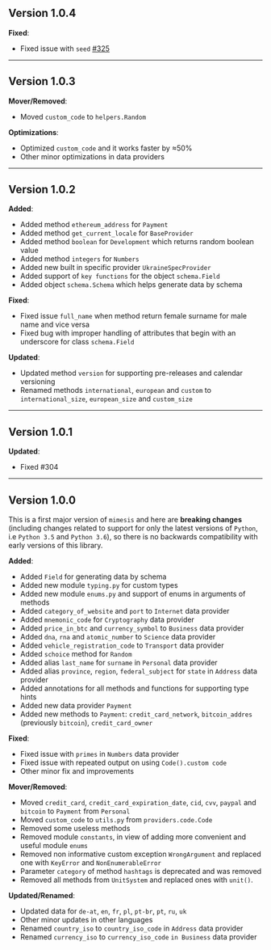 ## Version 1.0.4

**Fixed**:
- Fixed issue with `seed` [#325](https://github.com/lk-geimfari/mimesis/issues/325)

---

## Version 1.0.3

**Mover/Removed**:
- Moved `custom_code` to `helpers.Random`

**Optimizations**:
- Optimized `custom_code` and it works faster by ≈50%
- Other minor optimizations in data providers

---

## Version 1.0.2

**Added**:
- Added method `ethereum_address` for `Payment`
- Added method `get_current_locale` for `BaseProvider`
- Added method `boolean` for `Development` which returns random boolean value
- Added method `integers` for `Numbers`
- Added new built in specific provider `UkraineSpecProvider`
- Added support of `key functions` for the object `schema.Field`
- Added object `schema.Schema` which helps generate data by schema

**Fixed**:
- Fixed issue `full_name` when method return female surname for male name and vice versa
- Fixed bug with improper handling of attributes that begin with an underscore for class `schema.Field`

**Updated**:
- Updated method `version` for supporting pre-releases and calendar versioning
- Renamed methods `international`, `european` and `custom` to `international_size`, `european_size` and `custom_size`

---

## Version 1.0.1

**Updated**:
- Fixed #304

---

## Version 1.0.0

This is a first major version of `mimesis` and here are **breaking changes** (including changes related to support for only the latest versions of `Python`, i.e `Python 3.5` and `Python 3.6`), so there is no backwards compatibility with early versions of this library.

**Added**:
- Added `Field` for generating data by schema
- Added new module `typing.py` for custom types
- Added new module `enums.py` and support of enums in arguments of methods
- Added `category_of_website` and `port` to `Internet` data provider
- Added `mnemonic_code` for `Cryptography` data provider
- Added `price_in_btc` and `currency_symbol` to `Business` data provider
- Added `dna`, `rna` and `atomic_number` to `Science` data provider
- Added `vehicle_registration_code` to `Transport` data provider
- Added `schoice` method for `Random`
- Added alias `last_name` for `surname` in `Personal` data provider
- Added alias `province`, `region`, `federal_subject` for `state` in `Address` data provider
- Added annotations for all methods and functions for supporting type hints
- Added new data provider `Payment`
- Added new methods to `Payment`: `credit_card_network`, `bitcoin_addres` (previously `bitcoin`), `credit_card_owner`

**Fixed**:
- Fixed issue with `primes` in `Numbers` data provider
- Fixed issue with repeated output on using `Code().custom code`
- Other minor fix and improvements


**Mover/Removed**:
- Moved `credit_card`, `credit_card_expiration_date`, `cid`, `cvv`, `paypal` and `bitcoin` to `Payment` from `Personal`
- Moved `custom_code` to `utils.py` from `providers.code.Code`
- Removed some useless methods
- Removed module `constants`, in view of adding more convenient and useful module `enums`
- Removed non informative custom exception `WrongArgument` and replaced one with `KeyError` and `NonEnumerableError`
- Parameter `category` of method `hashtags` is deprecated and was removed
- Removed all methods from `UnitSystem` and replaced ones with `unit()`.

**Updated/Renamed**:
- Updated data for `de-at`, `en`, `fr`, `pl`, `pt-br`, `pt`, `ru`, `uk`
- Other minor updates in other languages
- Renamed `country_iso` to `country_iso_code` in `Address` data provider
- Renamed `currency_iso` to `currency_iso_code` `in Business` data provider
